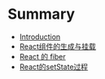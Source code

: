 # Summary

* [Introduction](README.md)
* [React组件的生成与挂载](reactzu-jian-de-sheng-cheng-yu-gua-zai.md)
* [React 的 fiber ](react-de-fiber.md)
* [React的setState过程](reactde-setstate-guo-cheng.md)

